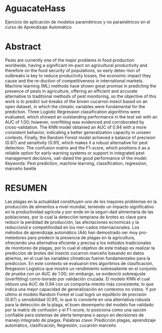 # AguacateHass
Ejercicio de aplicación de modelos paramétricos y no paramétricos en el curso de Aprendizaje Automático 


# Abstract

Pests are currently one of the major problems in food production worldwide, having a significant im-pact on agricultural productivity and therefore on the food security of populations, so early detec-tion of outbreaks is key to reduce productivity losses, the economic impact they cause and the re-duction of competitiveness in international markets. Machine learning (ML) methods have shown great promise in predicting the presence of pests in agriculture, offering an efficient and accurate alternative to traditional methods of pest monitoring, so the objective of this work is to predict out-breaks of the brown cucarron insect based on an open dataset, in which the climatic variables were fundamental for the prediction.  Three Logistic Regression classification algorithms were evaluated, which showed an outstanding performance in the test set with an AUC of 1.00; however, overfitting was evidenced and corroborated by cross-validation. The KNN model obtained an AUC of 0.94 with a more consistent behavior, indicating a better generalization capacity in unseen contexts. Finally, the Random Forest model achieved a balance of precision (0.87) and sensitivity (0.91), which makes it a robust alternative for pest detection. The confusion matrix and the F1-score, which positions it as a reliable option for early warning systems or support in integrated pest management decisions, vali-dated the good performance of the model.
Keywords: Pest prediction, machine learning, classification, regression, marceño beetle


# RESUMEN

Las plagas en la actualidad constituyen uno de los mayores problemas en la producción de alimentos a nivel mundial, teniendo un impacto significativo en la productividad agrícola y por ende en la seguri-dad alimentaria de las poblaciones, por lo cual la detección temprana de brotes es clave para reducir la perdidad de producción, las afectaciones ecnomicas y la reducciond e competitividad en los mer-cados internacionales. Los métodos de aprendizaje automático (AA) han demostrado ser muy pro-metedores para predecir la presencia de plagas en la agricultura, ofreciendo una alternativa eficiente y precisa a los métodos tradicionales de monitoreo de plagas, por lo cual el objetivo de este trabajo es realizar la prediccion de brotes del insecto cucarron marceño basando en datos abiertos, en el cual las variables climaticas fueron fundamentales para la prediccion. En este contexto se evaluaron tres algoritmos de clasificación, Rregesion Logistica que mostró un rendimiento sobresaliente en el conjunto de prueba con un AUC de 1.00; sin embargo,  se evidenció sobreajuste (overfitting) corro-borado por validación cruzada. El modelo KNN el cual obtuvo una AUC de 0.94 con un comporta-miento más consistente, lo que indica una mejor capacidad de generalización en contextos no vistos. Y por ultimo el modelo Random Forest el cual logró un equilibrio de precisión (0.87) y sensibilidad (0.91), lo que lo convierte en una alternativa robusta para la detección de la plaga, el buen desempeño del modelo fue validado por la matriz de confusión y el F1-score, lo posiciona como una opción confiable para sistemas de alerta temprana o apoyo en decisiones de manejo integrado de plagas.
Palabras clave: Predicción plagas, aprendizaje automático, clasificación, Regresión, cucarrón marceño 
